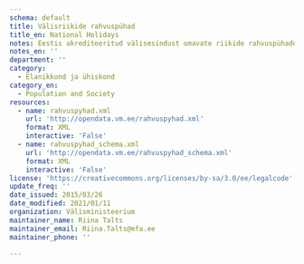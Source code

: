 ```yaml
---
schema: default
title: Välisriikide rahvuspühad
title_en: National Holidays
notes: Eestis akrediteeritud välisesindust omavate riikide rahvuspühade andmed
notes_en: ''
department: ''
category:
  - Elanikkond ja ühiskond
category_en:
  - Population and Society
resources:
  - name: rahvuspyhad.xml
    url: 'http://opendata.vm.ee/rahvuspyhad.xml'
    format: XML
    interactive: 'False'
  - name: rahvuspyhad_schema.xml
    url: 'http://opendata.vm.ee/rahvuspyhad_schema.xml'
    format: XML
    interactive: 'False'
license: 'https://creativecommons.org/licenses/by-sa/3.0/ee/legalcode'
update_freq: ''
date_issued: 2015/03/26
date_modified: 2021/01/11
organization: Välisministeerium
maintainer_name: Riina Talts
maintainer_email: Riina.Talts@mfa.ee
maintainer_phone: ''

---
```

